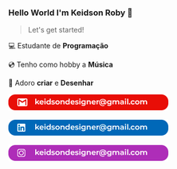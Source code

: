 ### Hello World I'm Keidson Roby :clap:

> Let's get started!

:computer: Estudante de **Programação**

:cd: Tenho como hobby a **Música**

:pencil: Adoro **criar** e **Desenhar**



<a href="https://www.gmail.com">![Gmail](https://github.com/keidsondesigner/social-icon/blob/main/gmail.png)</a>

<a href="https://www.linkedin.com/in/keidsonroby/">![Linkedin](https://github.com/keidsondesigner/social-icon/blob/main/linkedin.png)</a>

<a href="https://www.instagram.com/keidsondesigner/">![Instagram](https://github.com/keidsondesigner/social-icon/blob/main/instagram.png)</a>
